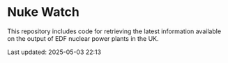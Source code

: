 # Nuke Watch

This repository includes code for retrieving the latest information available on the output of EDF nuclear power plants in the UK.

Last updated: 2025-05-03 22:13